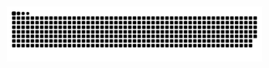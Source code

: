 <picture>
  <source media="(prefers-color-scheme: dark)" srcset="https://raw.githubusercontent.com/wana1i/wana1i/output/github-contribution-grid-snake-dark.svg" />
  <source media="(prefers-color-scheme: light)" srcset="https://raw.githubusercontent.com/wana1i/wana1i/output/github-contribution-grid-snake.svg" />
  <img alt="github-snake" src="https://raw.githubusercontent.com/wana1i/wana1i/output/github-contribution-grid-snake.svg" />
</picture>
